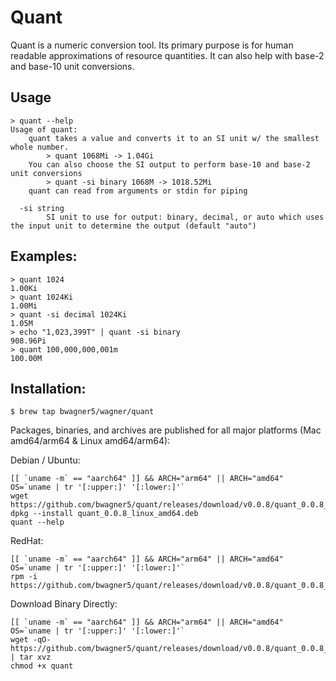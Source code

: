 # Quant

Quant is a numeric conversion tool. Its primary purpose is for human readable approximations of resource quantities. It can also help with base-2 and base-10 unit conversions. 

## Usage

```
> quant --help
Usage of quant:
	quant takes a value and converts it to an SI unit w/ the smallest whole number.
		> quant 1068Mi -> 1.04Gi
	You can also choose the SI output to perform base-10 and base-2 unit conversions
		> quant -si binary 1068M -> 1018.52Mi
	quant can read from arguments or stdin for piping

  -si string
    	SI unit to use for output: binary, decimal, or auto which uses the input unit to determine the output (default "auto")
```

## Examples:

```
> quant 1024
1.00Ki
> quant 1024Ki
1.00Mi
> quant -si decimal 1024Ki
1.05M
> echo "1,023,399T" | quant -si binary
908.96Pi
> quant 100,000,000,001m
100.00M
```

## Installation:

```
$ brew tap bwagner5/wagner/quant
```

Packages, binaries, and archives are published for all major platforms (Mac amd64/arm64 & Linux amd64/arm64):

Debian / Ubuntu:

```
[[ `uname -m` == "aarch64" ]] && ARCH="arm64" || ARCH="amd64"
OS=`uname | tr '[:upper:]' '[:lower:]'`
wget https://github.com/bwagner5/quant/releases/download/v0.0.8/quant_0.0.8_${OS}_${ARCH}.deb
dpkg --install quant_0.0.8_linux_amd64.deb
quant --help
```

RedHat:

```
[[ `uname -m` == "aarch64" ]] && ARCH="arm64" || ARCH="amd64"
OS=`uname | tr '[:upper:]' '[:lower:]'`
rpm -i https://github.com/bwagner5/quant/releases/download/v0.0.8/quant_0.0.8_${OS}_${ARCH}.rpm
```

Download Binary Directly:

```
[[ `uname -m` == "aarch64" ]] && ARCH="arm64" || ARCH="amd64"
OS=`uname | tr '[:upper:]' '[:lower:]'`
wget -qO- https://github.com/bwagner5/quant/releases/download/v0.0.8/quant_0.0.8_${OS}_${ARCH}.tar.gz | tar xvz
chmod +x quant
```